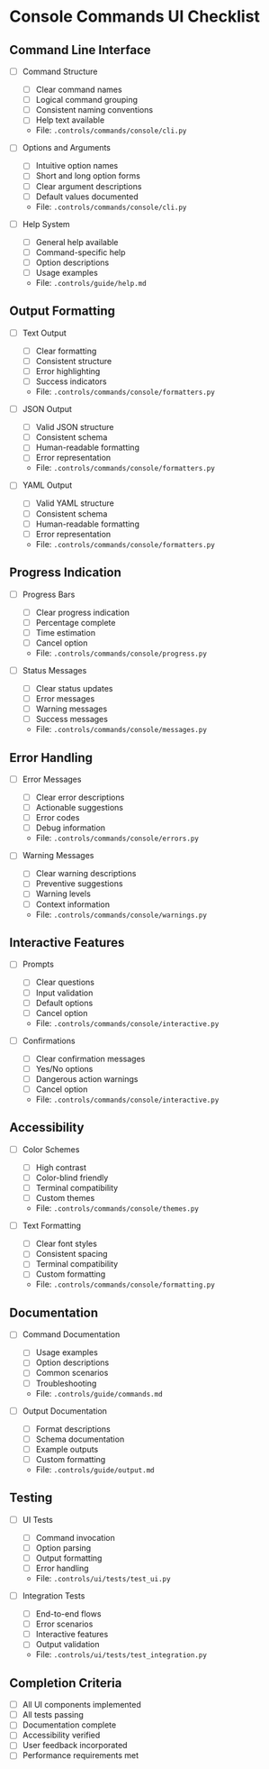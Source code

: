 # Console Commands UI Checklist

## Command Line Interface
- [ ] Command Structure
  - [ ] Clear command names
  - [ ] Logical command grouping
  - [ ] Consistent naming conventions
  - [ ] Help text available
  - File: `.controls/commands/console/cli.py`

- [ ] Options and Arguments
  - [ ] Intuitive option names
  - [ ] Short and long option forms
  - [ ] Clear argument descriptions
  - [ ] Default values documented
  - File: `.controls/commands/console/cli.py`

- [ ] Help System
  - [ ] General help available
  - [ ] Command-specific help
  - [ ] Option descriptions
  - [ ] Usage examples
  - File: `.controls/guide/help.md`

## Output Formatting
- [ ] Text Output
  - [ ] Clear formatting
  - [ ] Consistent structure
  - [ ] Error highlighting
  - [ ] Success indicators
  - File: `.controls/commands/console/formatters.py`

- [ ] JSON Output
  - [ ] Valid JSON structure
  - [ ] Consistent schema
  - [ ] Human-readable formatting
  - [ ] Error representation
  - File: `.controls/commands/console/formatters.py`

- [ ] YAML Output
  - [ ] Valid YAML structure
  - [ ] Consistent schema
  - [ ] Human-readable formatting
  - [ ] Error representation
  - File: `.controls/commands/console/formatters.py`

## Progress Indication
- [ ] Progress Bars
  - [ ] Clear progress indication
  - [ ] Percentage complete
  - [ ] Time estimation
  - [ ] Cancel option
  - File: `.controls/commands/console/progress.py`

- [ ] Status Messages
  - [ ] Clear status updates
  - [ ] Error messages
  - [ ] Warning messages
  - [ ] Success messages
  - File: `.controls/commands/console/messages.py`

## Error Handling
- [ ] Error Messages
  - [ ] Clear error descriptions
  - [ ] Actionable suggestions
  - [ ] Error codes
  - [ ] Debug information
  - File: `.controls/commands/console/errors.py`

- [ ] Warning Messages
  - [ ] Clear warning descriptions
  - [ ] Preventive suggestions
  - [ ] Warning levels
  - [ ] Context information
  - File: `.controls/commands/console/warnings.py`

## Interactive Features
- [ ] Prompts
  - [ ] Clear questions
  - [ ] Input validation
  - [ ] Default options
  - [ ] Cancel option
  - File: `.controls/commands/console/interactive.py`

- [ ] Confirmations
  - [ ] Clear confirmation messages
  - [ ] Yes/No options
  - [ ] Dangerous action warnings
  - [ ] Cancel option
  - File: `.controls/commands/console/interactive.py`

## Accessibility
- [ ] Color Schemes
  - [ ] High contrast
  - [ ] Color-blind friendly
  - [ ] Terminal compatibility
  - [ ] Custom themes
  - File: `.controls/commands/console/themes.py`

- [ ] Text Formatting
  - [ ] Clear font styles
  - [ ] Consistent spacing
  - [ ] Terminal compatibility
  - [ ] Custom formatting
  - File: `.controls/commands/console/formatting.py`

## Documentation
- [ ] Command Documentation
  - [ ] Usage examples
  - [ ] Option descriptions
  - [ ] Common scenarios
  - [ ] Troubleshooting
  - File: `.controls/guide/commands.md`

- [ ] Output Documentation
  - [ ] Format descriptions
  - [ ] Schema documentation
  - [ ] Example outputs
  - [ ] Custom formatting
  - File: `.controls/guide/output.md`

## Testing
- [ ] UI Tests
  - [ ] Command invocation
  - [ ] Option parsing
  - [ ] Output formatting
  - [ ] Error handling
  - File: `.controls/ui/tests/test_ui.py`

- [ ] Integration Tests
  - [ ] End-to-end flows
  - [ ] Error scenarios
  - [ ] Interactive features
  - [ ] Output validation
  - File: `.controls/ui/tests/test_integration.py`

## Completion Criteria
- [ ] All UI components implemented
- [ ] All tests passing
- [ ] Documentation complete
- [ ] Accessibility verified
- [ ] User feedback incorporated
- [ ] Performance requirements met 